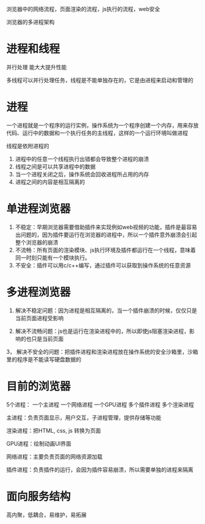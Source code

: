 浏览器中的网络流程，页面渲染的流程，js执行的流程，web安全

浏览器的多进程架构

# 进程和线程
并行处理  能大大提升性能

多线程可以并行处理任务，线程是不能单独存在的，它是由进程来启动和管理的


# 进程
一个进程就是一个程序的运行实例，操作系统为一个程序创建一个内存，用来存放代码、运行中的数据和一个执行任务的主线程，这样的一个运行环境叫做进程

线程是依附进程的

1. 进程中的任意一个线程执行出错都会导致整个进程的崩溃
2. 线程之间是可以共享进程中的数据
3. 当一个进程关闭之后，操作系统会回收进程所占用的内存
4. 进程之间的内容是相互隔离的


# 单进程浏览器
1. 不稳定：早期浏览器需要借助插件来实现例如web视频的功能，插件是最容易出问题的，因为插件要运行在浏览器的进程中，所以一个插件意外崩溃会引起整个浏览器的崩溃
2. 不流畅：所有页面的渲染模块、js执行环境及插件都运行在一个线程，意味着同一时刻只能有一个模块执行。
3. 不安全：插件可以用c/c++编写，通过插件可以获取到操作系统的任意资源


# 多进程浏览器
1. 解决不稳定问题：因为进程是相互隔离的，当一个插件崩溃的时候，仅仅只是当前页面进程受影响

2. 解决不流畅问题：js也是运行在渲染进程中的，所以即使js阻塞渲染进程，影响的也只是当前页面

3， 解决不安全的问题：把插件进程和渲染进程放在操作系统的安全沙箱里，沙箱里的程序是不能读写硬盘数据的

# 目前的浏览器
5个进程：
一个主进程   一个网络进程    一个GPU进程    多个插件进程    多个渲染进程

主进程：负责页面显示，用户交互，子进程管理，提供存储等功能

渲染进程：把HTML, css, js 转换为页面

GPU进程：绘制动画UI界面

网络进程：主要负责页面的网络资源加载

插件进程：负责插件的运行，会因为插件容易崩溃，所以需要单独的进程来隔离


# 面向服务结构
高内聚，低耦合，易维护，易拓展